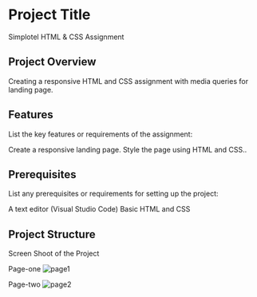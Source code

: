 
# Project Title
Simplotel HTML & CSS Assignment

## Project Overview
Creating a responsive HTML and CSS assignment with media queries for landing page.

## Features
List the key features or requirements of the assignment:

Create a responsive landing page.
Style the page using HTML and CSS..

## Prerequisites
List any prerequisites or requirements for setting up the project:

A text editor (Visual Studio Code)
Basic HTML and CSS

## Project Structure
Screen Shoot of the Project

Page-one
![page1](https://github.com/manikantayya/Simplotel-HTML-and-CSS-assignment/assets/74826423/253a5a24-6599-4945-84c8-75d48b1d864b)

Page-two
![page2](https://github.com/manikantayya/Simplotel-HTML-and-CSS-assignment/assets/74826423/a875e652-1da7-43f2-9507-91d8fbbd6ac1)
